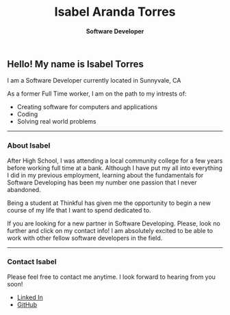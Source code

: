 <!DOCTYPE html>
<html>

<head>
  <meta charset="utf-8">
  <meta name="viewport" content="width=device-width">
  <title>replit</title>
  <link href="style.css" rel="stylesheet" type="text/css" />
</head>

<body>
   <!Let's add a header/ title here>
  <header>
  <h1>Isabel Aranda Torres</h1>
  <h4>Software Developer</h4>
 </header>
   <!Introducing myself>
  <h2>Hello! My name is Isabel Torres</h2>
  <div>
  <p>I am a Software Developer currently located in Sunnyvale, CA</p>
  <p>As a former Full Time worker, I am on the path to my intrests of:</p>
   <!Create a list of my intrests here>
  <ul>
  <li>Creating software for computers and applications
  <li>Coding</li>
  <li>Solving real world problems</li>
  </ul>
 </div>

  <hr class = "solid">
 <!Be a little more descriptive on who I am and where I want to be.>
  <h3>About Isabel</h3>
  <div>
  <p>After High School, I was attending a local community college for a few years before working full time at a bank. Although I have put my all into everything I did in my previous employment, learning about the fundamentals for Software Developing has been my number one passion that I never abandoned.</p>
  <p>Being a student at Thinkful has given me the opportunity to begin a new course of my life that I want to spend dedicated to.</p>
<p>If you are looking for a new partner in Software Developing. Please, look no further and click on my contact info! I am absolutely excited to be able to work with other fellow software developers in the field.</p>
</div>

  <hr class = "solid">

   <!Add some contact info>
  
  <h3>Contact Isabel</h3>

  <div>
  <p>Please feel free to contact me anytime. I look forward to hearing from you soon!</p>
  <ul>
    <li><a href = "https://www.linkedin.com/in/isabel-torres-0549a7211/">Linked In</a></li>
    <li><a href = "https://github.com/BelleAranda">GitHub</a></li>
  </ul>
  </div>

  
  <script src="script.js"></script>
</body>

</html>
